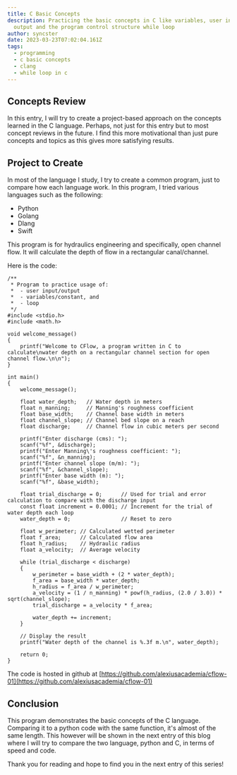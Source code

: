 ```yaml
---
title: C Basic Concepts
description: Practicing the basic concepts in C like variables, user input and
  output and the program control structure while loop
author: syncster
date: 2023-03-23T07:02:04.161Z
tags:
  - programming
  - c basic concepts
  - clang
  - while loop in c
---
```


## Concepts Review

In this entry, I will try to create a project-based approach on the concepts learned in the C language. Perhaps, not just for this entry but to most concept reviews in the future. I find this more motivational than just pure concepts and topics as this gives more satisfying results.

## Project to Create

I﻿n most of the language I study, I try to create a common program, just to compare how each language work. In this program, I tried various languages such as the following:

- Python
- G﻿olang
- D﻿lang
- S﻿wift

T﻿his program is for hydraulics engineering and specifically, open channel flow. It will calculate the depth of flow in a rectangular canal/channel.

H﻿ere is the code:

```
/**
 * Program to practice usage of:
 *  - user input/output
 *  - variables/constant, and
 *  - loop
 */
#include <stdio.h>
#include <math.h>

void welcome_message()
{
    printf("Welcome to CFlow, a program written in C to calculate\nwater depth on a rectangular channel section for open channel flow.\n\n");
}

int main()
{
    welcome_message();

    float water_depth;   // Water depth in meters
    float n_manning;     // Manning's roughness coefficient
    float base_width;    // Channel base width in meters
    float channel_slope; // Channel bed slope on a reach
    float discharge;     // Channel flow in cubic meters per second

    printf("Enter discharge (cms): ");
    scanf("%f", &discharge);
    printf("Enter Manning\'s roughness coefficient: ");
    scanf("%f", &n_manning);
    printf("Enter channel slope (m/m): ");
    scanf("%f", &channel_slope);
    printf("Enter base width (m): ");
    scanf("%f", &base_width);

    float trial_discharge = 0;      // Used for trial and error calculation to compare with the discharge input
    const float increment = 0.0001; // Increment for the trial of water depth each loop
    water_depth = 0;                // Reset to zero

    float w_perimeter; // Calculated wetted perimeter
    float f_area;      // Calculated flow area
    float h_radius;    // Hydraulic radius
    float a_velocity;  // Average velocity

    while (trial_discharge < discharge)
    {
        w_perimeter = base_width + (2 * water_depth);
        f_area = base_width * water_depth;
        h_radius = f_area / w_perimeter;
        a_velocity = (1 / n_manning) * powf(h_radius, (2.0 / 3.0)) * sqrt(channel_slope);
        trial_discharge = a_velocity * f_area;

        water_depth += increment;
    }

    // Display the result
    printf("Water depth of the channel is %.3f m.\n", water_depth);

    return 0;
}
```

The code is hosted in github at [https://github.com/alexiusacademia/cflow-01](https://github.com/alexiusacademia/cflow-01)

## C﻿onclusion

This program demonstrates the basic concepts of the C language. Comparing it to a python code with the same function, it's almost of the same length. This however will be shown in the next entry of this blog where I will try to compare the two language, python and C, in terms of speed and code.

Thank you for reading and hope to find you in the next entry of this series!
